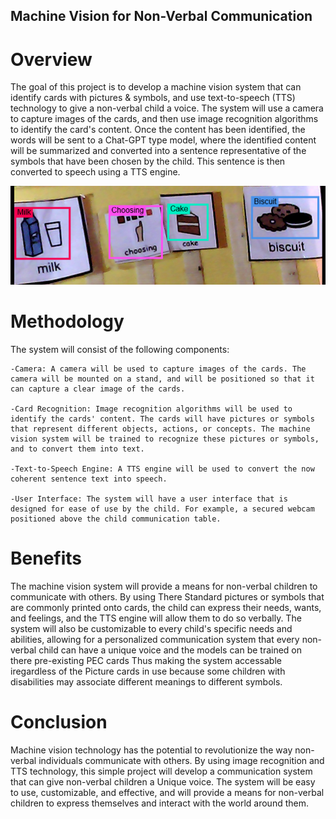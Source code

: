 ## Machine Vision for Non-Verbal Communication
# Overview

The goal of this project is to develop a machine vision system that can identify cards with pictures & symbols, and use text-to-speech (TTS) technology to give a non-verbal child a voice. The system will use a camera to capture images of the cards, and then use image recognition algorithms to identify the card's content. Once the content has been identified, the words will be sent to a Chat-GPT type model, where the identified content will be summarized and converted into a sentence representative of the symbols that have been chosen by the child. This sentence is then converted to speech using a TTS engine.

[![Webcam Based Demo Application](https://raw.githubusercontent.com/Wey2shop/PECS_AI/main/DEMO.PNG)](https://wey2shop.github.io/PECS_AI/index.html)

# Methodology

The system will consist of the following components:

    -Camera: A camera will be used to capture images of the cards. The camera will be mounted on a stand, and will be positioned so that it can capture a clear image of the cards.

    -Card Recognition: Image recognition algorithms will be used to identify the cards' content. The cards will have pictures or symbols that represent different objects, actions, or concepts. The machine vision system will be trained to recognize these pictures or symbols, and to convert them into text.

    -Text-to-Speech Engine: A TTS engine will be used to convert the now coherent sentence text into speech.

    -User Interface: The system will have a user interface that is designed for ease of use by the child. For example, a secured webcam positioned above the child communication table.

# Benefits

The machine vision system will provide a means for non-verbal children to communicate with others. By using There Standard pictures or symbols that are commonly printed onto cards, the child can express their needs, wants, and feelings, and the TTS engine will allow them to do so verbally. The system will also be customizable to every child's specific needs and abilities, allowing for a personalized communication system that every non-verbal child can have a unique voice and the models can be trained on there pre-existing PEC cards Thus making the system accessable iregardless of the Picture cards in use because some children with disabilities may associate different meanings to different symbols.

# Conclusion

Machine vision technology has the potential to revolutionize the way non-verbal individuals communicate with others. By using image recognition and TTS technology, this simple project will develop a communication system that can give non-verbal children a Unique voice. The system will be easy to use, customizable, and effective, and will provide a means for non-verbal children to express themselves and interact with the world around them.
